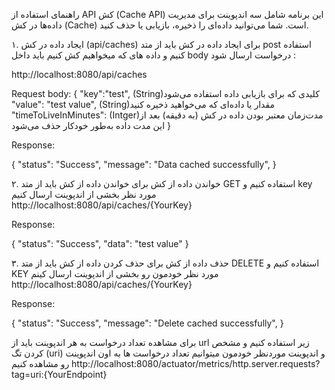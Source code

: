 راهنمای استفاده از API کش (Cache API)
این برنامه شامل سه اندپوینت برای مدیریت داده‌ها در کش (Cache) است. شما می‌توانید داده‌ای را ذخیره، بازیابی یا حذف کنید.


۱. ایجاد داده در کش (api/caches)
برای ایجاد داده در کش باید از متد post استفاده کنیم و داده های که میخواهیم کش کنیم باید داخل body درخواست ارسال شود :

http://localhost:8080/api/caches

Request body:
{
    "key":"test", (String)کلیدی که برای بازیابی داده استفاده می‌شود
    "value": "test value",  (String)مقدار یا داده‌ای که می‌خواهید ذخیره کنید
    "timeToLiveInMinutes": (Intger)مدت‌زمان معتبر بودن داده در کش (به دقیقه) بعد از این مدت داده به‌طور خودکار حذف می‌شود
}


Response:

{
  "status": "Success",
  "message": "Data cached successfully",
}

۲. خواندن داده از کش
برای خواندن داده از کش باید از  متد GET استفاده کنیم و key مورد نظر بخشی از اندپوینت ارسال کنیم
http://localhost:8080/api/caches/{YourKey}

Response:

{
  "status": "Success",
  "data": "test value"
}

۳. حذف داده از کش
برای حذف کردن داده از کش باید از متد DELETE استفاده کنیم و KEY مورد نظر خودمون رو بخشی از اندپوینت ارسال کینم 
http://localhost:8080/api/caches/{YourKey}

Response:

  {
  "status": "Success",
  "message": "Delete cached successfully",
 }


برای مشاهده تعداد درخواست به هر اندپوینت باید از url  زیر استفاده کنیم و مشخص کردن تگ (uri) و اندپوینت موردنظر خودمون میتوانیم تعداد درخواست ها به اون اندپوینت رو مشاهده کنیم
http://localhost:8080/actuator/metrics/http.server.requests?tag=uri:{YourEndpoint}

